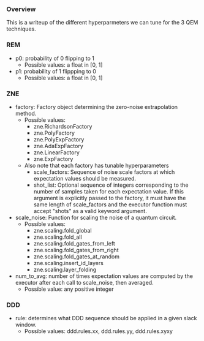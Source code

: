 ### Overview
This is a writeup of the different hyperparmeters we can tune for the 3 QEM techniques.

### REM
- p0: probability of 0 flipping to 1
  - Possible values: a float in [0, 1]
- p1: probability of 1 flippping to 0
  - Possible values: a float in [0, 1]

### ZNE
- factory: Factory object determining the zero-noise extrapolation method.
  - Possible values: 
    - zne.RichardsonFactory
    - zne.PolyFactory
    - zne.PolyExpFactory
    - zne.AdaExpFactory
    - zne.LinearFactory
    - zne.ExpFactory
  - Also note that each factory has tunable hyperparameters
    - scale_factors: Sequence of noise scale factors at which expectation values should be measured.
    - shot_list: Optional sequence of integers corresponding to the number of samples taken for each expectation value. If this argument is explicitly passed to the factory, it must have the same length of scale_factors and the executor function must accept "shots" as a valid keyword argument.
- scale_noise: Function for scaling the noise of a quantum circuit.
  - Possible values: 
    - zne.scaling.fold_global
    - zne.scaling.fold_all
    - zne.scaling.fold_gates_from_left
    - zne.scaling.fold_gates_from_right
    - zne.scaling.fold_gates_at_random
    - zne.scaling.insert_id_layers
    - zne.scaling.layer_folding
- num_to_avg: number of times expectation values are computed by the executor after each call to scale_noise, then averaged.
  - Possible value: any positive integer

### DDD
- rule: determines what DDD sequence should be applied in a given slack window.
  - Possible values: ddd.rules.xx, ddd.rules.yy, ddd.rules.xyxy